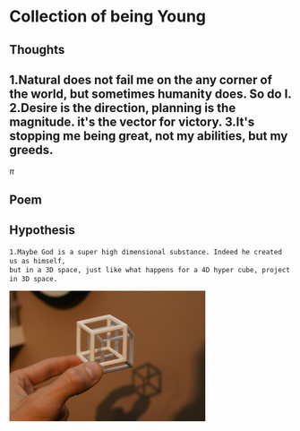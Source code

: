 # Collection of being Young

## Thoughts

1.Natural does not fail me on the any corner of the world, but sometimes humanity does. So do I.
2.Desire is the direction, planning is the magnitude. it's the vector for victory.
3.It's stopping me being great, not my abilities, but my greeds.
---
$\pi$

## Poem

## Hypothesis

    1.Maybe God is a super high dimensional substance. Indeed he created us as himself,
    but in a 3D space, just like what happens for a 4D hyper cube, project in 3D space.
<img src="./resources/4d-hypercube.jpg" width="350">